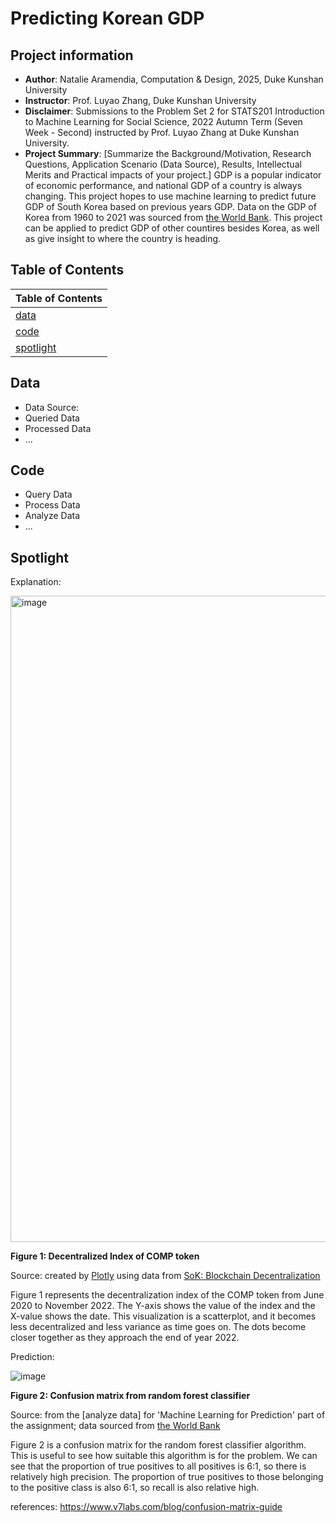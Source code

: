 # Predicting Korean GDP
## Project information
- **Author**: Natalie Aramendia, Computation & Design, 2025, Duke Kunshan University
- **Instructor**: Prof. Luyao Zhang, Duke Kunshan University
- **Disclaimer**: Submissions to the Problem Set 2 for STATS201 Introduction to Machine Learning for Social Science, 2022 Autumn Term (Seven Week - Second) instructed by Prof. Luyao Zhang at Duke Kunshan University.
- **Project Summary**: [Summarize the Background/Motivation, Research Questions, Application Scenario (Data Source), Results, Intellectual Merits and Practical impacts of your project.]
GDP is a popular indicator of economic performance, and national GDP of a country is always changing. This project hopes to use machine learning to predict future GDP of South Korea based on previous years GDP. Data on the GDP of Korea from 1960 to 2021 was sourced from [the World Bank](https://data.worldbank.org/indicator/NY.GDP.MKTP.CD). This project can be applied to predict GDP of other countires besides Korea, as well as give insight to where the country is heading. 

## Table of Contents
| Table of Contents|
| -----------------|
| [data](https://github.com/Rising-Stars-by-Sunshine/Poblem-Set-2/tree/main/data) |
| [code](https://github.com/Rising-Stars-by-Sunshine/Poblem-Set-2/tree/main/code)|
| [spotlight](https://github.com/Rising-Stars-by-Sunshine/Poblem-Set-2/tree/main/spotlight) |



## Data
- Data Source:
- Queried Data
- Processed Data
- ...


## Code
- Query Data
- Process Data
- Analyze Data
- ...

## Spotlight

Explanation:

<img width="1034" alt="image" src="https://user-images.githubusercontent.com/89420894/203839806-acb2b731-b3ea-4ecd-8c66-b044f25da923.png">

**Figure 1: Decentralized Index of COMP token**

Source: created by [Plotly](https://plotly.com/python/line-and-scatter/) using data from [SoK: Blockchain Decentralization](https://arxiv.org/abs/2205.04256)

Figure 1 represents the decentralization index of the COMP token from June 2020 to November 2022. The Y-axis shows the value of the index and the X-value shows the date. This visualization is a scatterplot, and it becomes less decentralized and less variance as time goes on. The dots become closer together as they approach the end of year 2022.

Prediction:

![image](https://user-images.githubusercontent.com/89420894/205463828-89e93f51-659b-4904-ac4e-a232df95eea6.png)

**Figure 2: Confusion matrix from random forest classifier**

Source: from the [analyze data] for 'Machine Learning for Prediction' part of the assignment; data sourced from [the World Bank](https://data.worldbank.org/indicator/NY.GDP.MKTP.CD)

Figure 2 is a confusion matrix for the random forest classifier algorithm. This is useful to see how suitable this algorithm is for the problem. We can see that the proportion of true positives to all positives is 6:1, so there is relatively high precision. The proportion of true positives to those belonging to the positive class is also 6:1, so recall is also relative high. 

references: https://www.v7labs.com/blog/confusion-matrix-guide

